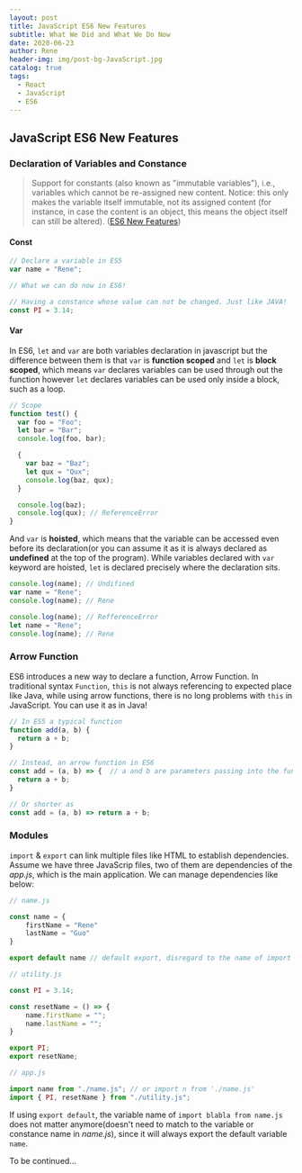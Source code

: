 ```yaml
---
layout: post
title: JavaScript ES6 New Features
subtitle: What We Did and What We Do Now
date: 2020-06-23
author: Rene
header-img: img/post-bg-JavaScript.jpg
catalog: true
tags:
  - React
  - JavaScript
  - ES6
---
```


## JavaScript ES6 New Features

### Declaration of Variables and Constance

> Support for constants (also known as "immutable variables"), i.e., variables which cannot be re-assigned new content. Notice: this only makes the variable itself immutable, not its assigned content (for instance, in case the content is an object, this means the object itself can still be altered). ([ES6 New Features](http://es6-features.org/#Constants))

#### Const

```javascript
// Declare a variable in ES5
var name = "Rene";
```

```javascript
// What we can do now in ES6!

// Having a constance whose value can not be changed. Just like JAVA!
const PI = 3.14;
```

#### Var

In ES6, `let` and `var` are both variables declaration in javascript but the difference between them is that `var` is **function scoped** and `let` is **block scoped**, which means `var` declares variables can be used through out the function however `let` declares variables can be used only inside a block, such as a loop.

```javascript
// Scope
function test() {
  var foo = "Foo";
  let bar = "Bar";
  console.log(foo, bar);

  {
    var baz = "Baz";
    let qux = "Qux";
    console.log(baz, qux);
  }

  console.log(baz);
  console.log(qux); // ReferenceError
}
```

And `var` is **hoisted**, which means that the variable can be accessed even before its declaration(or you can assume it as it is always declared as **undefined** at the top of the program). While variables declared with `var` keyword are hoisted, `let` is declared precisely where the declaration sits.

```javascript
console.log(name); // Undifined
var name = "Rene";
console.log(name); // Rene
```

```javascript
console.log(name); // RefferenceError
let name = "Rene";
console.log(name); // Rene
```

### Arrow Function

ES6 introduces a new way to declare a function, Arrow Function. In traditional syntax `Function`, `this` is not always referencing to expected place like Java, while using arrow functions, there is no long problems with `this` in JavaScript. You can use it as in Java!

```javascript
// In ES5 a typical function
function add(a, b) {
  return a + b;
}

// Instead, an arrow function in ES6
const add = (a, b) => {  // a and b are parameters passing into the function
  return a + b;
}

// Or shorter as
const add = (a, b) => return a + b;

```

### Modules

`import` & `export` can link multiple files like HTML to establish dependencies. Assume we have three JavaScrip files, two of them are dependencies of the _app.js_, which is the main application. We can manage dependencies like below:

```javascript
// name.js

const name = {
	firstName = "Rene"
	lastName = "Guo"
}

export default name // default export, disregard to the name of import
```

```javascript
// utility.js

const PI = 3.14;

const resetName = () => {
	name.firstName = "";
	name.lastName = "";
}

export PI;
export resetName;
```

```javascript
// app.js

import name from "./name.js"; // or import n from './name.js'
import { PI, resetName } from "./utility.js";
```

If using `export default`, the variable name of `import blabla from name.js` does not matter anymore(doesn't need to match to the variable or constance name in _name.js_), since it will always export the default variable `name`.

To be continued...
